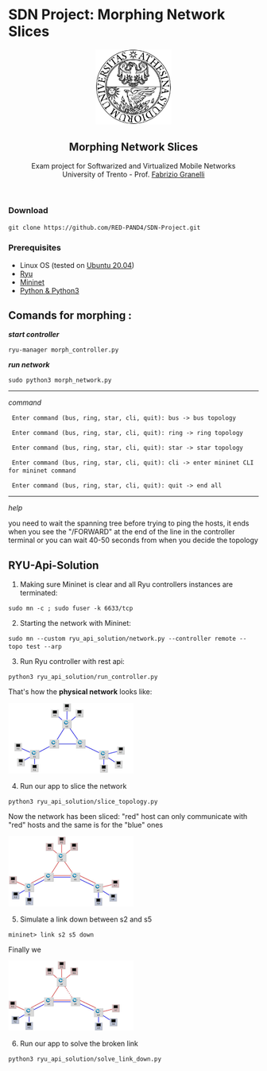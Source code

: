 # SDN Project: Morphing Network Slices
<p align="center">
  <a>
    <img src="image/logo_black.png",  style="width: 30%;">
  </a>
  <h2 align="center">Morphing Network Slices</h2>

  <p align="center">
  Exam project for Softwarized and Virtualized Mobile Networks 
  <br>University of Trento - Prof. <a href="https://github.com/fabrizio-granelli">Fabrizio Granelli</a>
  </p>
</p>
<br>

### Download
```
git clone https://github.com/RED-PAND4/SDN-Project.git
```
### Prerequisites
* Linux OS (tested on [Ubuntu 20.04](https://releases.ubuntu.com/20.04/))
* [Ryu](https://ryu-sdn.org/)
* [Mininet](http://mininet.org/)
* [Python & Python3](https://www.python.org/)

## Comands for morphing :

***start controller***
```
ryu-manager morph_controller.py
```
***run network***
```
sudo python3 morph_network.py
```
_______________

*command*
```
 Enter command (bus, ring, star, cli, quit): bus -> bus topology
```
```
 Enter command (bus, ring, star, cli, quit): ring -> ring topology
```
```
 Enter command (bus, ring, star, cli, quit): star -> star topology
```
```
 Enter command (bus, ring, star, cli, quit): cli -> enter mininet CLI for mininet command
```
```
 Enter command (bus, ring, star, cli, quit): quit -> end all
```
_______________
*help*

you need to wait the spanning tree before trying to ping the hosts, it ends when you see the "/FORWARD" at the end of the line in the controller terminal or you can wait 40-50 seconds from when you decide the topology

## RYU-Api-Solution
1. Making sure Mininet is clear and all Ryu controllers instances are terminated:
```
sudo mn -c ; sudo fuser -k 6633/tcp
```
2. Starting the network with Mininet:
```
sudo mn --custom ryu_api_solution/network.py --controller remote --topo test --arp
```
3. Run Ryu controller with rest api:
```
python3 ryu_api_solution/run_controller.py 
```
That's how the **physical network** looks like:
<div>
    <img src="image/Net.jpg",  style="width: 50%;">
</div>

4. Run our app to slice the network
```
python3 ryu_api_solution/slice_topology.py 
```
Now the network has been sliced: "red" host can only communicate with "red" hosts and the same is for the "blue" ones
<div>
    <img src="image/Sliced.jpg",  style="width: 50%;">
</div>

5. Simulate a link down between s2 and s5
```
mininet> link s2 s5 down
```
Finally we 
<div>
    <img src="image/Link Down.jpg",  style="width: 50%;">
</div>

6. Run our app to solve the broken link
```
python3 ryu_api_solution/solve_link_down.py
```


